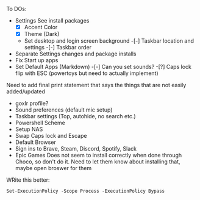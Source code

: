 To DOs:

- Settings See install packages
  -[x] Accent Color
  -[x] Theme (Dark)
  - Set desktop and login screen background
  -[-] Taskbar location and settings
  -[-] Taskbar order
- Separate Settings changes and package installs
- Fix Start up apps
- Set Default Apps (Markdown)
-[-] Can you set sounds?
-[?] Caps lock flip with ESC (powertoys but need to actually implement)

Need to add final print statement that says the things that are not easily added/updated

- goxlr profile?
- Sound preferences (default mic setup)
- Taskbar settings (Top, autohide, no search etc.)
- Powershell Scheme
- Setup NAS
- Swap Caps lock and Escape
- Default Browser
- Sign ins to Brave, Steam, Discord, Spotify, Slack
- Epic Games Does not seem to install correctly when done through Choco, so don't do it. Need to let them know about installing that, maybe open broswer for them

WRite this better:

```ps
Set-ExecutionPolicy -Scope Process -ExecutionPolicy Bypass
```
